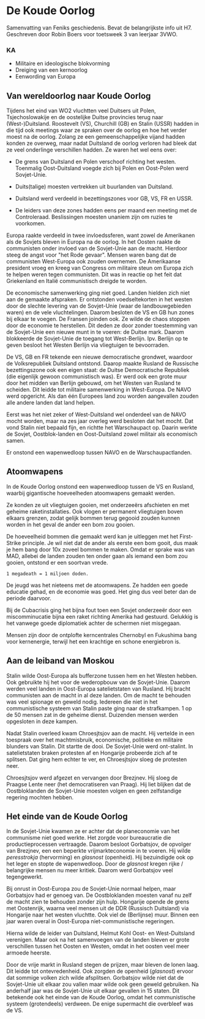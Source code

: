 # De Koude Oorlog

Samenvatting van Feniks geschiedenis. Bevat de belangrijkste info uit H7. Geschreven door Robin Boers voor toetsweek 3 van leerjaar 3VWO.

### KA

- Militaire en ideologische blokvorming
- Dreiging van een kernoorlog
- Eenwording van Europa

## Van wereldoorlog naar Koude Oorlog

Tijdens het eind van WO2 vluchtten veel Duitsers uit Polen, Tsjechoslowakije en de oostelijke Duitse provincies terug naar (West-)Duitsland. Roostevelt (VS), Churchill (GB) en Stalin (USSR) hadden in die tijd ook meetings waar ze spraken over de oorlog en hoe het verder moest na de oorlog. Zolang ze een gemeenschappelijke vijand hadden konden ze overweg, maar nadat Duitsland de oorlog verloren had bleek dat ze veel onderlinge verschillen hadden. Ze waren het wel eens over:

- De grens van Duitsland en Polen verschoof richting het westen. Toenmalig Oost-Duitsland voegde zich bij Polen en Oost-Polen werd Sovjet-Unie.

- Duits(talige) moesten vertrekken uit buurlanden van Duitsland.

- Duitsland werd verdeeld in bezettingszones voor GB, VS, FR en USSR.

- De leiders van deze zones hadden eens per maand een meeting met de Controleraad. Beslissingen moesten unaniem zijn om ruzies te voorkomen.

Europa raakte verdeeld in twee invloedssferen, want zowel de Amerikanen als de Sovjets bleven in Europa na de oorlog. In het Oosten raakte de communisten onder invloed van de Sovjet-Unie aan de macht. Hierdoor steeg de angst voor "het Rode gevaar". Mensen waren bang dat de communisten West-Europa ook zouden overnemen. De Amerikaanse president vroeg en kreeg van Congress om militaire steun om Europa zich te helpen weren tegen communisten. Dit was in reactie op het feit dat Griekenland en Italië communistisch dreigde te worden.

De economische samenwerking ging niet goed. Landen hielden zich niet aan de gemaakte afspraken. Er ontstonden voedseltekorten in het westen door de slechte levering van de Sovjet-Unie (waar de landbouwgebieden waren) en de vele vluchtelingen. Daarom besloten de VS en GB hun zones bij elkaar te voegen. De Fransen joinden ook. Ze wilde de chaos stoppen door de economie te herstellen. Dit deden ze door zonder toestemming van de Sovjet-Unie een nieuwe munt in te voeren: de Duitse mark. Daarom blokkeerde de Sovjet-Unie de toegang tot West-Berlijn. Ipv. Berlijn op te geven besloot het Westen Berlijn via vliegtuigen te bevoorraden.

De VS, GB en FR tekende een nieuwe democratische grondwet, waardoor de Volksrepubliek Duitsland ontstond. Daarop maakte Rusland de Russische bezettingszone ook een eigen staat: de Duitse Democratische Republiek (die eigenlijk gewoon communistisch was). Er werd ook een grote muur door het midden van Berlijn gebouwd, om het Westen van Rusland te scheiden. Dit leidde tot militaire samenwerking in West-Europa. De NAVO werd opgericht. Als dan één Europees land zou worden aangevallen zouden alle andere landen dat land helpen.

Eerst was het niet zeker of West-Duitsland wel onderdeel van de NAVO mocht worden, maar na zes jaar overleg werd besloten dat het mocht. Dat vond Stalin niet bepaald fijn, en richtte het Warschaupact op. Daarin werkte de Sovjet, Oostblok-landen en Oost-Duitsland zowel militair als economisch samen.

Er onstond een wapenwedloop tussen NAVO en de Warschaupactlanden.

## Atoomwapens

In de Koude Oorlog onstond een wapenwedloop tussen de VS en Rusland, waarbij gigantische hoeveelheden atoomwapens gemaakt werden.

Ze konden ze uit vliegtuigen gooien, met onderzeeërs afschieten en met geheime raketinstallaties. Ook vlogen er permanent vliegtuigen boven elkaars grenzen, zodat gelijk bommen terug gegooid zouden kunnen worden in het geval de ander een bom zou gooien.

De hoeveelheid bommen die gemaakt werd kan je uitleggen met het First-Strike principle. Je wil niet dat de ander als eerste een bom gooit, dus maak je hem bang door 10x zoveel bommen te maken. Omdat er sprake was van MAD, allebei de landen zouden ten onder gaan als iemand een bom zou gooien, ontstond er een soortvan vrede.

```
1 megadeath = 1 miljoen doden.
```

De jeugd was het nieteens met de atoomwapens. Ze hadden een goede educatie gehad, en de economie was goed. Het ging dus veel beter dan de periode daarvoor.

Bij de Cubacrisis ging het bijna fout toen een Sovjet onderzeeër door een miscomminucatie bijna een raket richting Amerika had gestuurd. Gelukkig is het vanwege goede diplomatiek achter de schermen niet misgegaan.

Mensen zijn door de ontplofte kerncentrales Chernobyl en Fukushima bang voor kernenergie, terwijl het een krachtige en schone energiebron is.

## Aan de leiband van Moskou

Stalin wilde Oost-Europa als bufferzone tussen hem en het Westen hebben. Ook gebruikte hij het voor de wederopbouw van de Sovjet-Unie. Daarom werden veel landen in Oost-Europa satelietstaten van Rusland. Hij bracht communisten aan de macht in al deze landen. Om de macht te behouden was veel spionage en geweld nodig. Iedereen die niet in het communistische systeem van Stalin paste ging naar de strafkampen. 1 op de 50 mensen zat in de geheime dienst. Duizenden mensen werden opgesloten in deze kampen.

Nadat Stalin overleed kwam Chroesjtsjov aan de macht. Hij vertelde in een toespraak over het machtmisbruik, economische, politieke en militaire blunders van Stalin. Dit startte de dooi. De Sovjet-Unie werd ont-stalint. In satelietstaten braken protesten af en Hongarije probeerde zich af te splitsen. Dat ging hem echter te ver, en Chroesjtsjov sloeg de protesten neer.

Chroesjtsjov werd afgezet en vervangen door Brezjnev. Hij sloeg de Praagse Lente neer (het democratiseren van Praag). Hij liet blijken dat de Oostbloklanden de Sovjet-Unie moesten volgen en geen zelfstandige regering mochten hebben.

## Het einde van de Koude Oorlog

In de Sovjet-Unie kwamen ze er achter dat de planeconomie van het communisme niet goed werkte. Het zorgde voor bureaucratie die productieprocessen vertraagde. Daarom besloot Gorbatsjov, de opvolger van Brezjnev, een een beperkte vrijmarkteconomie in te voeren. Hij wilde _peresstrokja_ (hervorming) en _glasnost_ (openheid). Hij bezuindigde ook op het leger en stopte de wapenwedloop. Door de _glasnost_ kregen rijke / belangrijke mensen nu meer kritiek. Daarom werd Gorbatsjov veel tegengewerkt.

Bij onrust in Oost-Europa zou de Sovjet-Unie normaal helpen, maar Gorbatsjov had er genoeg van. De Oostbloklanden moesten vanaf nu zelf de macht zien te behouden zonder zijn hulp. Hongarije opende de grens met Oostenrijk, waarna veel mensen uit de DDR (Russisch Duitsland) via Hongarije naar het westen vluchtte. Ook viel de (Berlijnse) muur. Binnen een jaar waren overal in Oost-Europa niet-communistische regeringen.

Hierna wilde de leider van Duitsland, Helmut Kohl Oost- en West-Duitsland verenigen. Maar ook na het samenvoegen van de landen bleven er grote verschillen tussen het Oosten en Westen, omdat in het oosten veel meer armoede heerste.

Door de vrije markt in Rusland stegen de prijzen, maar bleven de lonen laag. Dit leidde tot ontevredenheid. Ook zorgden de openheid (_glasnost_) ervoor dat sommige volken zich wilde afsplitsen. Gorbatsjov wilde niet dat de Sovjet-Unie uit elkaar zou vallen maar wilde ook geen geweld gebruiken. Na anderhalf jaar was de Sovjet-Unie uit elkaar gevallen in 15 staten. Dit betekende ook het einde van de Koude Oorlog, omdat het communistische systeem (grotendeels) verdween. De enige supermacht die overbleef was de VS.
